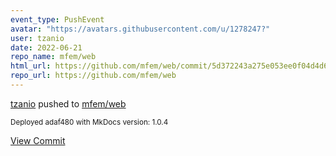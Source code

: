 ```yaml
---
event_type: PushEvent
avatar: "https://avatars.githubusercontent.com/u/1278247?"
user: tzanio
date: 2022-06-21
repo_name: mfem/web
html_url: https://github.com/mfem/web/commit/5d372243a275e053ee0f04d4d685d21661156842
repo_url: https://github.com/mfem/web
---
```


<a href='https://github.com/tzanio' target='_blank'>tzanio</a> pushed to <a href='https://github.com/mfem/web' target='_blank'>mfem/web</a>

<small>Deployed adaf480 with MkDocs version: 1.0.4</small>

<a href='https://github.com/mfem/web/commit/5d372243a275e053ee0f04d4d685d21661156842' target='_blank'>View Commit</a>
